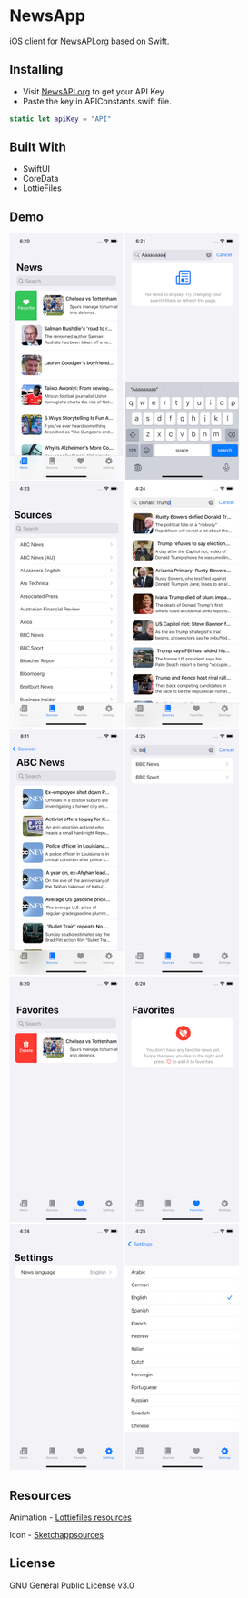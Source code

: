 
# NewsApp

iOS client for [NewsAPI.org](https://newsapi.org) based on Swift.


## Installing

- Visit [NewsAPI.org](https://newsapi.org) to get your API Key
- Paste the key in APIConstants.swift file.

```swift
static let apiKey = "API"
```

## Built With

- SwiftUI
- CoreData
- LottieFiles

## Demo

<p>
<img src="./Screenshots/News-1.png" width=200>
<img src="./Screenshots/News-empty.png" width=200>
<img src="./Screenshots/Sources-1.png" width=200>
<img src="./Screenshots/Sources-2.png" width=200>
<img src="./Screenshots/Sources-3.png" width=200>
<img src="./Screenshots/Sources-search.png" width=200>
<img src="./Screenshots/Favorites-1.png" width=200>
<img src="./Screenshots/Favorites-2.png" width=200>
<img src="./Screenshots/Settings-1.png" width=200>
<img src="./Screenshots/Settings-2.png" width=200>
</p>

## Resources

Animation - [Lottiefiles resources](https://lottiefiles.com/105150-our-news)

Icon - [Sketchappsources](https://www.sketchappsources.com/free-source/1404-ios9-news-icon-sketch-freebie-resoource.html)

## License

GNU General Public License v3.0
